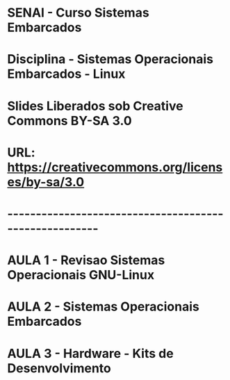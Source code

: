 # SENAI - Curso Sistemas Embarcados
# Disciplina - Sistemas Operacionais Embarcados - Linux
# Slides Liberados sob Creative Commons BY-SA 3.0
# URL: https://creativecommons.org/licenses/by-sa/3.0
# ------------------------------------------------------
# 
# AULA 1 - Revisao Sistemas Operacionais GNU-Linux
# AULA 2 - Sistemas Operacionais Embarcados
# AULA 3 - Hardware - Kits de Desenvolvimento
